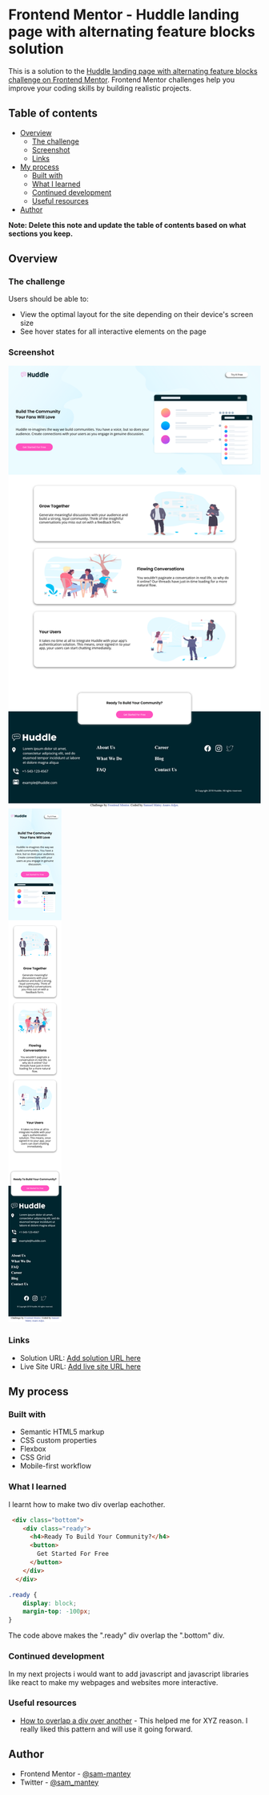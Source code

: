 # Frontend Mentor - Huddle landing page with alternating feature blocks solution

This is a solution to the [Huddle landing page with alternating feature blocks challenge on Frontend Mentor](https://www.frontendmentor.io/challenges/huddle-landing-page-with-alternating-feature-blocks-5ca5f5981e82137ec91a5100). Frontend Mentor challenges help you improve your coding skills by building realistic projects. 

## Table of contents

- [Overview](#overview)
  - [The challenge](#the-challenge)
  - [Screenshot](#screenshot)
  - [Links](#links)
- [My process](#my-process)
  - [Built with](#built-with)
  - [What I learned](#what-i-learned)
  - [Continued development](#continued-development)
  - [Useful resources](#useful-resources)
- [Author](#author)


**Note: Delete this note and update the table of contents based on what sections you keep.**

## Overview

### The challenge

Users should be able to:

- View the optimal layout for the site depending on their device's screen size
- See hover states for all interactive elements on the page

### Screenshot

![](./Screenshots/Desktop-view.png)
![](./Screenshots/Mobile-view.png)


### Links

- Solution URL: [Add solution URL here](https://your-solution-url.com)
- Live Site URL: [Add live site URL here](https://your-live-site-url.com)

## My process

### Built with

- Semantic HTML5 markup
- CSS custom properties
- Flexbox
- CSS Grid
- Mobile-first workflow

### What I learned

I learnt how to make two div overlap eachother.
```html
 <div class="bottom">
    <div class="ready">
      <h4>Ready To Build Your Community?</h4>
      <button>
        Get Started For Free
      </button>
    </div>
  </div>
```
```css
.ready {
    display: block;
    margin-top: -100px;
}
```
The code above makes the ".ready" div overlap the ".bottom" div.


### Continued development

In my next projects i would want to add javascript and javascript libraries like react to make my webpages and websites more interactive.

### Useful resources

- [How to overlap a div over another](https://youtu.be/_HTL0XSMcRQ) - This helped me for XYZ reason. I really liked this pattern and will use it going forward.


## Author

- Frontend Mentor - [@sam-mantey](https://www.frontendmentor.io/profile/yourusername)
- Twitter - [@sam_mantey](https://www.twitter.com/yourusername)
